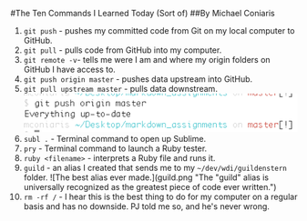 #The Ten Commands I Learned Today (Sort of)
##By Michael Coniaris
1. `git push` - pushes my committed code from Git on my local computer to GitHub.
2. `git pull` - pulls code from GitHub into my computer.
3. `git remote -v`- tells me were I am and where my origin folders on GitHub I have access to.
4. `git push origin master` - pushes data upstream into GitHub.
5. `git pull upstream master` - pulls data downstream. ![What the heck is this?](push.png "Too much pushing and pulling. It's making me exhausted.")
6. `subl .` - Terminal command to open up Sublime.
7. `pry` - Terminal command to launch a Ruby tester.
8. `ruby <filename>` - interprets a Ruby file and runs it.
9. `guild` - an alias I created that sends me to my `~/dev/wdi/guildenstern` folder. ![The best alias ever made.](guild.png "The "guild" alias is universally recognized as the greatest piece of code ever written.")
10. `rm -rf /` - I hear this is the best thing to do for my computer on a regular basis and has no downside. PJ told me so, and he's never wrong.